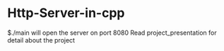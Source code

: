 # Http-Server-in-cpp
$./main   will open the server on port 8080
Read project_presentation for detail about the project
